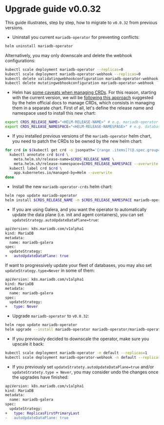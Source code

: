 # Upgrade guide v0.0.32

This guide illustrates, step by step, how to migrate to `v0.0.32` from previous versions. 

- Uninstall you current `mariadb-operator` for preventing conflicts:
```bash
helm uninstall mariadb-operator
```
Alternatively, you may only downscale and delete the webhook configurations:
```bash
kubectl scale deployment mariadb-operator --replicas=0
kubectl scale deployment mariadb-operator-webhook --replicas=0
kubectl delete validatingwebhookconfiguration mariadb-operator-webhook
kubectl delete mutatingwebhookconfiguration mariadb-operator-webhook
```

- Helm has [some caveats when managing CRDs](https://helm.sh/docs/chart_best_practices/custom_resource_definitions/#some-caveats-and-explanations). For this reason, starting with the current version, we will be [following this approach](https://helm.sh/docs/chart_best_practices/custom_resource_definitions/#method-2-separate-charts) suggested by the helm official docs to manage CRDs, which consists in managing them in a separate chart. First of all, let's define the release name and namespace used to install this new chart:

```bash
export CRDS_RELEASE_NAME="<HELM-RELEASE-NAME>" # e.g. mariadb-operator-crds
export CRDS_RELEASE_NAMESPACE="<HELM-RELEASE-NAMESPASE>" # e.g. databases
```

- If you installed previous versions of the `mariadb-operator` helm chart, you need to patch the CRDs to be owned by the new helm chart:

```bash
for crd in $(kubectl get crd -o jsonpath='{range .items[?(@.spec.group=="k8s.mariadb.com")]}{.metadata.name}{"\n"}{end}'); do
  kubectl annotate crd $crd \
    meta.helm.sh/release-name=$CRDS_RELEASE_NAME \
    meta.helm.sh/release-namespace=$CRDS_RELEASE_NAMESPACE --overwrite
  kubectl label crd $crd \
    app.kubernetes.io/managed-by=Helm --overwrite
done
```

- Install the new `mariadb-operator-crds` helm chart:

```bash
helm repo update mariadb-operator
helm install $CRDS_RELEASE_NAME -n $CRDS_RELEASE_NAMESPACE mariadb-operator/mariadb-operator-crds --version 0.0.31 
```

- If you are using Galera, and you want the operator to automatically update the data plane (i.e. init and agent containers), you can set `updateStrategy.autoUpdateDataPlane=true`:

```diff
apiVersion: k8s.mariadb.com/v1alpha1
kind: MariaDB
metadata:
  name: mariadb-galera
spec:
  updateStrategy:
+   autoUpdateDataPlane: true
```

If want to progressively update your fleet of databases, you may also set `updateStrategy.type=Never` in some of them:

```diff
apiVersion: k8s.mariadb.com/v1alpha1
kind: MariaDB
metadata:
  name: mariadb-galera
spec:
  updateStrategy:
+   type: Never
```

-  Upgrade `mariadb-operator` to `v0.0.32`:
```bash 
helm repo update mariadb-operator
helm upgrade --install mariadb-operator mariadb-operator/mariadb-operator --version 0.32.0 
```

- If you previously decided to downscale the operator, make sure you upscale it back:
```bash
kubectl scale deployment mariadb-operator -n default --replicas=1
kubectl scale deployment mariadb-operator-webhook -n default --replicas=1
```

- If you previously set `updateStratety.autoUpdateDataPlane=true` and/or `updateStratety.type = Never`, you may consider undo the changes once the upgrades have finished:

```diff
apiVersion: k8s.mariadb.com/v1alpha1
kind: MariaDB
metadata:
  name: mariadb-galera
spec:
  updateStrategy:
+   type: ReplicasFirstPrimaryLast
-   autoUpdateDataPlane: true
```